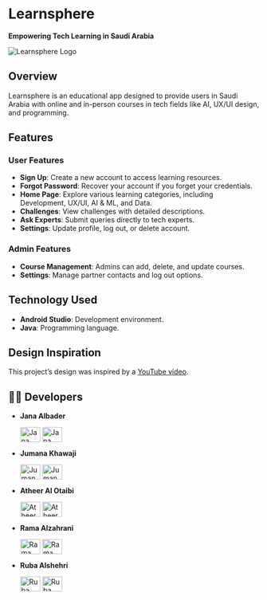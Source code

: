 # Learnsphere  
**Empowering Tech Learning in Saudi Arabia**

![ Learnsphere Logo](logo.png) 
## Overview  
Learnsphere is an educational app designed to provide users in Saudi Arabia with online and in-person courses in tech fields like AI, UX/UI design, and programming.

## Features  
### User Features  
- **Sign Up**: Create a new account to access learning resources.  
- **Forgot Password**: Recover your account if you forget your credentials.  
- **Home Page**: Explore various learning categories, including Development, UX/UI, AI & ML, and Data.  
- **Challenges**: View challenges with detailed descriptions.  
- **Ask Experts**: Submit queries directly to tech experts.  
- **Settings**: Update profile, log out, or delete account.  

### Admin Features  
- **Course Management**: Admins can add, delete, and update courses.  
- **Settings**: Manage partner contacts and log out options.  

## Technology Used  
- **Android Studio**: Development environment.  
- **Java**: Programming language.  

## Design Inspiration  
This project’s design was inspired by a [YouTube video](https://www.youtube.com/watch?si=MOXlba-_869Jqelh&v=PdOJZakneXc&feature=youtu.be).

## 👩‍💻 Developers

- **Jana Albader**  
  <p align="left">
    <a href="https://github.com/janaalbader28" target="_blank"><img align="center" src="https://raw.githubusercontent.com/rahuldkjain/github-profile-readme-generator/master/src/images/icons/Social/github.svg" alt="Jana Albader" height="30" width="40" /></a>
    <a href="https://www.linkedin.com/in/jana-albader/" target="_blank"><img align="center" src="https://raw.githubusercontent.com/rahuldkjain/github-profile-readme-generator/master/src/images/icons/Social/linked-in-alt.svg" alt="Jana Albader" height="30" width="40" /></a>
  </p>
  
- **Jumana Khawaji**  
  <p align="left">
    <a href="https://github.com/iijumanaAhmed" target="_blank"><img align="center" src="https://raw.githubusercontent.com/rahuldkjain/github-profile-readme-generator/master/src/images/icons/Social/github.svg" alt="Jumana Khawaji" height="30" width="40" /></a>
    <a href="https://www.linkedin.com/in/jumana-khawaji-0488382b8" target="_blank"><img align="center" src="https://raw.githubusercontent.com/rahuldkjain/github-profile-readme-generator/master/src/images/icons/Social/linked-in-alt.svg" alt="Jumana Khawaji" height="30" width="40" /></a>
  </p>

- **Atheer Al Otaibi**  
  <p align="left">
    <a href="https://github.com/AtheerMishal" target="_blank"><img align="center" src="https://raw.githubusercontent.com/rahuldkjain/github-profile-readme-generator/master/src/images/icons/Social/github.svg" alt="Atheer Al Otaibi" height="30" width="40" /></a>
    <a href="https://www.linkedin.com/in/atheer-mishal-al-otaibi/" target="_blank"><img align="center" src="https://raw.githubusercontent.com/rahuldkjain/github-profile-readme-generator/master/src/images/icons/Social/linked-in-alt.svg" alt="Atheer Al Otaibi" height="30" width="40" /></a>
  </p>

- **Rama Alzahrani**  
  <p align="left">
    <a href="https://github.com/RamaKhalid" target="_blank"><img align="center" src="https://raw.githubusercontent.com/rahuldkjain/github-profile-readme-generator/master/src/images/icons/Social/github.svg" alt="Rama Alzahrani" height="30" width="40" /></a>
    <a href="https://www.linkedin.com/in/rama-alzahrani-6ba7362b6/" target="_blank"><img align="center" src="https://raw.githubusercontent.com/rahuldkjain/github-profile-readme-generator/master/src/images/icons/Social/linked-in-alt.svg" alt="Rama Alzahrani" height="30" width="40" /></a>
  </p>

- **Ruba Alshehri**  
  <p align="left">
    <a href="https://github.com/ruba-21" target="_blank"><img align="center" src="https://raw.githubusercontent.com/rahuldkjain/github-profile-readme-generator/master/src/images/icons/Social/github.svg" alt="Ruba Alshehri" height="30" width="40" /></a>
    <a href="https://www.linkedin.com/in/ruba-alshehri-069a32281/?locale=en_US" target="_blank"><img align="center" src="https://raw.githubusercontent.com/rahuldkjain/github-profile-readme-generator/master/src/images/icons/Social/linked-in-alt.svg" alt="Ruba Alshehri" height="30" width="40" /></a>
  </p>
